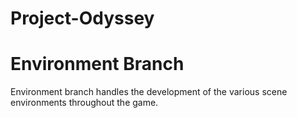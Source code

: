 # Project-Odyssey
# Environment Branch

Environment branch handles the development of the various scene environments throughout the game.
